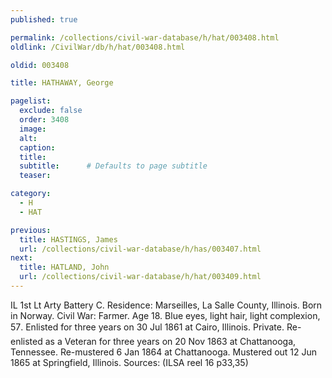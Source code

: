 ```yaml
---
published: true

permalink: /collections/civil-war-database/h/hat/003408.html
oldlink: /CivilWar/db/h/hat/003408.html

oldid: 003408

title: HATHAWAY, George

pagelist:
  exclude: false
  order: 3408
  image: 
  alt:
  caption:
  title:
  subtitle:      # Defaults to page subtitle
  teaser:

category: 
  - H 
  - HAT

previous:
  title: HASTINGS, James
  url: /collections/civil-war-database/h/has/003407.html  
next:
  title: HATLAND, John
  url: /collections/civil-war-database/h/hat/003409.html   
---
```

IL 1st Lt Arty Battery C. Residence: Marseilles, La Salle County, Illinois. Born in Norway. Civil War: Farmer. Age 18. Blue eyes, light hair, light complexion, 5&#146;7&#148;. Enlisted for three years on 30 Jul 1861 at Cairo, Illinois. Private. Re-enlisted as a Veteran for three years on 20 Nov 1863 at Chattanooga, Tennessee. Re-mustered 6 Jan 1864 at Chattanooga. Mustered out 12 Jun 1865 at Springfield, Illinois. Sources: (ILSA reel 16 p33,35)